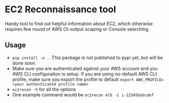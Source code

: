 # EC2 Reconnaissance tool
Handy tool to find out helpful information about EC2, which otherwise requires few round of AWS Cli output scaping or Console searching.

## Usage
- `pip install -e .` .This package is not published to pypi yet, but will be done soon.
- Make sure you are authenticated against your AWS account and you AWS CLI configuration is setup. If you are using no-default AWS CLI profile, make sure you export the profile to default `export AWS_PROFILE=<your authenticated profile name>`
- `ec2recon -h` for all the options
- One example command would be `ec2recon elb -i i-123456abcdef`
